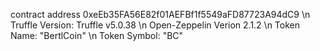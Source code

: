 contract address 0xeEb35FA56E82f01AEFBf1f5549aFD87723A94dC9 \n
Truffle Version: Truffle v5.0.38 \n
Open-Zeppelin Verion 2.1.2 \n
Token Name: "BertlCoin" \n
Token Symbol: "BC"
